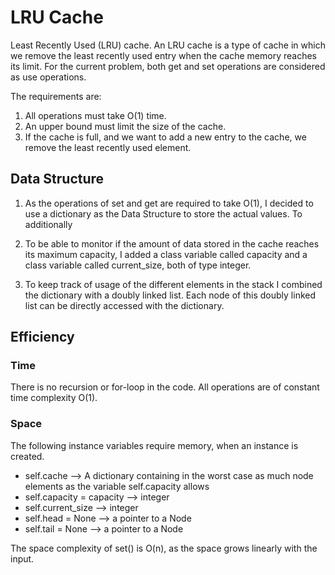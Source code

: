 # LRU Cache
Least Recently Used (LRU) cache. 
An LRU cache is a type of cache in which we remove the least recently used 
entry when the cache memory reaches its limit. 
For the current problem, both get and set operations are considered as
use operations.

The requirements are:
1) All operations must take O(1) time.
2) An upper bound must limit the size of the cache. 
3) If the cache is full, and we want to add a new entry to the cache, 
  we remove the least recently used element.

## Data Structure
1) As the operations of set and get are required to take O(1), I decided to use
a dictionary as the Data Structure to store the actual values.
To additionally 
   
2) To be able to monitor if the amount of data stored in the cache reaches its
   maximum capacity, I added a class variable called capacity and a class 
   variable called current_size, both of type integer.
   
3) To keep track of usage of the different elements in the stack I combined
    the dictionary with a doubly linked list. Each node of this doubly linked
    list can be directly accessed with the dictionary.


## Efficiency
### Time
There is no recursion or for-loop in the code. 
All operations are of constant time complexity O(1).

### Space
The following instance variables require memory, when an instance is created.
- self.cache --> A dictionary containing in the worst case as much node elements
  as the variable self.capacity allows 
- self.capacity = capacity --> integer
- self.current_size --> integer
- self.head = None --> a pointer to a Node
- self.tail = None --> a pointer to a Node

The space complexity of set() is O(n), as the space grows linearly with the input.